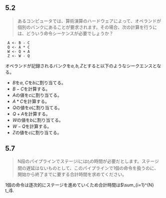 ## 5.2　
> あるコンピュータでは、算術演算のハードウェアによって、オペランドが個別のバンクにあることが要求されます。その場合、次の計算を行うには、どういう命令シーケンスが必要でしょうか？
```
 A <- B - C
 Q <- A * C
 W <- Q + A
 Z <- W - Q
```

オペランドが記録されるバンクを$a,b,Z$とすると以下のようなシークエンスとなる。　
- $B$を$a$, $C$を$b$に割り当てる。
- $B-C$を計算する。
- $A$の値を$c$に割り当てる。
- $A *C$を計算する。
- $Q$の値を$a$に割り当てる。
- $Q+A$を計算する。
- $W$の値を$b$に割り当てる。
- $W-Q$を計算する。
- $Z$の値を$c$に割り当てる。




## 5.7
> N段のパイプラインでステージ$i$には$t_i$の時間が必要だとします。ステージ間の遅延はないものとして、このパイプラインで1個の命令を扱うのに、開始から終了までに要する合計時間を求めてください。


1個の命令は逐次的にステージを進めていくため合計時間は$\sum_{i=1}^{N} t_i$.
